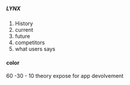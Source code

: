 ##### LYNX
1. History
2. current
3. future
4. competitors 
5. what users says 

#### color 
60 -30 - 10 theory
expose for app devolvement